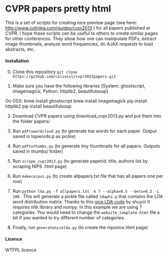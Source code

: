 
# CVPR papers pretty html

This is a set of scripts for creating nice preview page (see here: http://www.colinlea.com/guides/cvpr2013 ) for all papers published at CVPR. I hope these scripts can be useful to others to create similar pages for other conferences. They show how one can manipulate PDFs, extract image thumbnails, analyze word frequencies, do AJAX requests to load abstracts, etc.

#### Installation

0. Clone this repository `git clone https://github.com/colincsl/cvpr2013papers.git`

1. Make sure you have the following libraries [System: ghostscript, imagemagick; Python: httplib2, beautifulsoup]

On OSX:
brew install ghostscript
brew install imagemagick
pip install httplib2
pip install beautifulsoup


2. Download CVPR papers using download_cvpr2013.py and put them into the folder papers/

3. Run `pdftowordcloud.py` (to generate top words for each paper. Output saved in topwords.p as pickle)

4. Run `pdftothumbs.py` (to generate tiny thumbnails for all papers. Outputs saved in thumbs/ folder)

5. Run `scrape_cvpr2013.py` (to generate paperid, title, authors list by scraping NIPS .html page)

6. Run `makecorpus.py` (to create allpapers.txt file that has all papers one per row)

7. Run `python lda.py -f allpapers.txt -k 7 --alpha=0.5 --beta=0.5 -i 100` . This will generate a pickle file called `ldaphi.p` that contains the LDA word distribution matrix. Thanks to this [nice LDA code](https://github.com/shuyo/iir/blob/master/lda/lda.py) by shuyo! It requires nltk library and numpy. In this example we are using 7 categories. You would need to change the `website_template.html` file a bit if you wanted to try different number of categories.

8. Finally, run `generatenicelda.py` (to create the nipsnice.html page)

#### Licence

WTFPL licence
